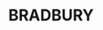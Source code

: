 ---
facts:
- Bradbury is located in the local government area of Campbelltown City Council.
- It is situated approximately 45 kilometers southwest of the Sydney central business
  district.
- The suburb was named after the first Australian recipient of the Victoria Cross,
  Edward Kenna, whose mother's maiden name was Bradbury.
- Bradbury was primarily developed in the 1960s and 1970s as part of the expansion
  of Sydney's southwestern suburbs.
- The suburb features a mix of housing styles, ranging from detached houses to townhouses
  and units.
- Bradbury Public School is the main primary school serving the local community.
- The suburb has a small shopping center that provides basic amenities to residents.
- Bradbury is located close to several major roads, including the Hume Highway and
  the M5 South Western Motorway.
- The suburb experiences a temperate climate with warm summers and mild winters.
- Bradbury is part of the Greater Western Sydney region.
historical_events: []
lastmod: '2025-04-07T01:15:12+00:00'
latitude: -34.194216
layout: suburb
longitude: 150.768408
notable_people: []
postcode: '2560'
state: NSW
title: BRADBURY
tourist_locations: []
url: /nsw/bradbury/
---